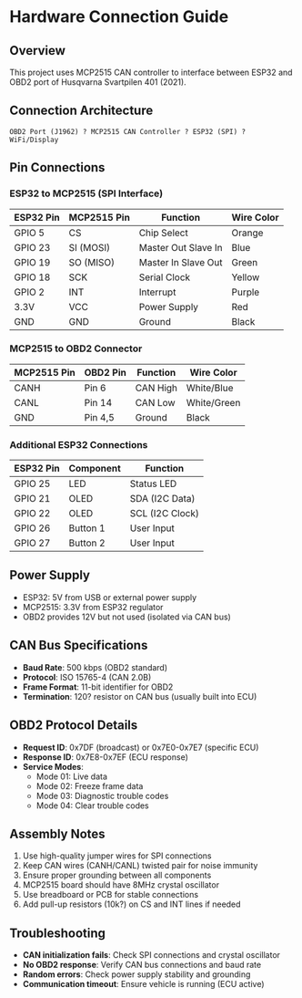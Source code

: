 # Hardware Connection Guide

## Overview
This project uses MCP2515 CAN controller to interface between ESP32 and OBD2 port of Husqvarna Svartpilen 401 (2021).

## Connection Architecture
```
OBD2 Port (J1962) ? MCP2515 CAN Controller ? ESP32 (SPI) ? WiFi/Display
```

## Pin Connections

### ESP32 to MCP2515 (SPI Interface)
| ESP32 Pin | MCP2515 Pin | Function | Wire Color |
|-----------|-------------|----------|------------|
| GPIO 5    | CS          | Chip Select | Orange |
| GPIO 23   | SI (MOSI)   | Master Out Slave In | Blue |
| GPIO 19   | SO (MISO)   | Master In Slave Out | Green |
| GPIO 18   | SCK         | Serial Clock | Yellow |
| GPIO 2    | INT         | Interrupt | Purple |
| 3.3V      | VCC         | Power Supply | Red |
| GND       | GND         | Ground | Black |

### MCP2515 to OBD2 Connector
| MCP2515 Pin | OBD2 Pin | Function | Wire Color |
|-------------|----------|----------|------------|
| CANH        | Pin 6    | CAN High | White/Blue |
| CANL        | Pin 14   | CAN Low  | White/Green |
| GND         | Pin 4,5  | Ground   | Black |

### Additional ESP32 Connections
| ESP32 Pin | Component | Function |
|-----------|-----------|----------|
| GPIO 25   | LED       | Status LED |
| GPIO 21   | OLED      | SDA (I2C Data) |
| GPIO 22   | OLED      | SCL (I2C Clock) |
| GPIO 26   | Button 1  | User Input |
| GPIO 27   | Button 2  | User Input |

## Power Supply
- ESP32: 5V from USB or external power supply
- MCP2515: 3.3V from ESP32 regulator
- OBD2 provides 12V but not used (isolated via CAN bus)

## CAN Bus Specifications
- **Baud Rate**: 500 kbps (OBD2 standard)
- **Protocol**: ISO 15765-4 (CAN 2.0B)
- **Frame Format**: 11-bit identifier for OBD2
- **Termination**: 120? resistor on CAN bus (usually built into ECU)

## OBD2 Protocol Details
- **Request ID**: 0x7DF (broadcast) or 0x7E0-0x7E7 (specific ECU)
- **Response ID**: 0x7E8-0x7EF (ECU response)
- **Service Modes**: 
  - Mode 01: Live data
  - Mode 02: Freeze frame data
  - Mode 03: Diagnostic trouble codes
  - Mode 04: Clear trouble codes

## Assembly Notes
1. Use high-quality jumper wires for SPI connections
2. Keep CAN wires (CANH/CANL) twisted pair for noise immunity
3. Ensure proper grounding between all components
4. MCP2515 board should have 8MHz crystal oscillator
5. Use breadboard or PCB for stable connections
6. Add pull-up resistors (10k?) on CS and INT lines if needed

## Troubleshooting
- **CAN initialization fails**: Check SPI connections and crystal oscillator
- **No OBD2 response**: Verify CAN bus connections and baud rate
- **Random errors**: Check power supply stability and grounding
- **Communication timeout**: Ensure vehicle is running (ECU active)